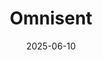 ---  
layout: startup_page  
title: "Omnisent"  
id: "omnisent.ai"  
permalink: "/omnisentomnisent.ai06102025/"  
website: "https://www.omnisent.ai/"  
funding_round: "Pre-Seed"  
funding_amount: "$3M"  
investors: "Atlantic Labs"  
about: "Omnisent develops hardware and software that transforms sectors using sound as the next frontier. Their technology uses proprietary ultra-low-power sonic devices and a Large Acoustic Model (LAM) to capture and process acoustic signals in real-time, providing real-time intelligence from non-speech audio."  
markets: "AI, Manufacturing, Energy, Defense, Space, Smart Cities"  
hq: "Munich, Bavaria, Germany"  
founded_year: "2024"  
linkedin: "https://www.linkedin.com/company/omnisent"  
twitter: ""  
instagram: ""  
facebook: ""  
crunchbase: "https://www.crunchbase.com/organization/omnisent"  
pitchbook: "https://pitchbook.com/profiles/company/864360-64"  

date_display: "10-Jun-2025"  
date: "2025-06-10"

# SEO Optimization  
meta_title: "Omnisent - Pre-Seed Funding ($3M)"  
meta_description: "Omnisent, Omnisent develops hardware and software that transforms sectors using sound as the next frontier. Their technology uses proprietary ultra-low-power so..."  
meta_keywords: "Omnisent, AI, Manufacturing, Energy, Defense, Space, Smart Cities, Pre-Seed funding"  
canonical_url: "https://startup.projectstartups.com/omnisentomnisent.ai06102025/"  
---